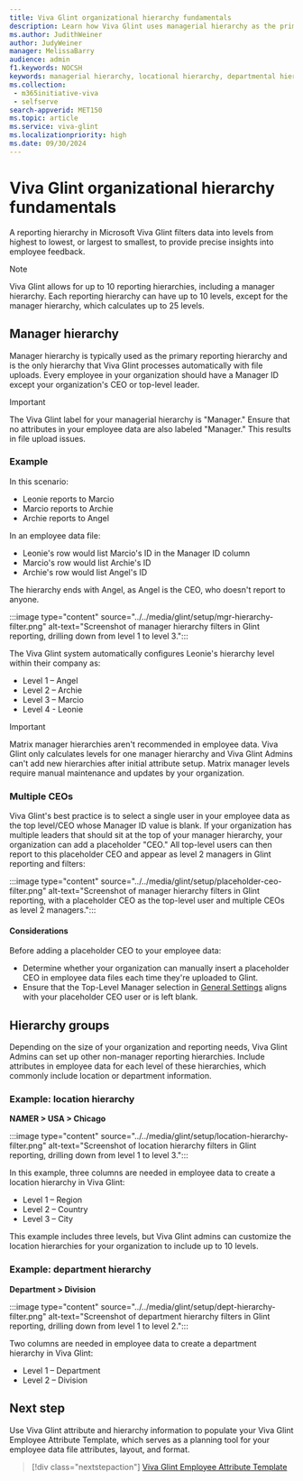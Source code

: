 ```yaml
---
title: Viva Glint organizational hierarchy fundamentals
description: Learn how Viva Glint uses managerial hierarchy as the primary hierarchy ranking and processes the levels automatically, with a capacity of up to 10 levels.
ms.author: JudithWeiner
author: JudyWeiner
manager: MelissaBarry
audience: admin
f1.keywords: NOCSH
keywords: managerial hierarchy, locational hierarchy, departmental hierarchy, matrix hierarchies
ms.collection: 
 - m365initiative-viva
 - selfserve
search-appverid: MET150
ms.topic: article
ms.service: viva-glint
ms.localizationpriority: high
ms.date: 09/30/2024
---
```


# Viva Glint organizational hierarchy fundamentals

A reporting hierarchy in Microsoft Viva Glint filters data into levels from highest to lowest, or largest to smallest, to provide precise insights into employee feedback. 

> [!NOTE]
> Viva Glint allows for up to 10 reporting hierarchies, including a manager hierarchy. Each reporting hierarchy can have up to 10 levels, except for the manager hierarchy, which calculates up to 25 levels.

## Manager hierarchy

Manager hierarchy is typically used as the primary reporting hierarchy and is the only hierarchy that Viva Glint processes automatically with file uploads. Every employee in your organization should have a Manager ID except your organization's CEO or top-level leader.

> [!IMPORTANT]
> The Viva Glint label for your managerial hierarchy is "Manager." Ensure that no attributes in your employee data are also labeled "Manager." This results in file upload issues.

### Example

In this scenario:
  - Leonie reports to Marcio
  - Marcio reports to Archie
  - Archie reports to Angel

In an employee data file:
  - Leonie's row would list Marcio's ID in the Manager ID column 
  - Marcio's row would list Archie's ID
  - Archie's row would list Angel's ID
 
 The hierarchy ends with Angel, as Angel is the CEO, who doesn't report to anyone.

:::image type="content" source="../../media/glint/setup/mgr-hierarchy-filter.png" alt-text="Screenshot of manager hierarchy filters in Glint reporting, drilling down from level 1 to level 3.":::

The Viva Glint system automatically configures Leonie's hierarchy level within their company as:

- Level 1 – Angel
- Level 2 – Archie
- Level 3 – Marcio
- Level 4 - Leonie

> [!IMPORTANT]
> Matrix manager hierarchies aren't recommended in employee data. Viva Glint only calculates levels for one manager hierarchy and Viva Glint Admins can't add new hierarchies after initial attribute setup. Matrix manager levels require manual maintenance and updates by your organization.

### Multiple CEOs

Viva Glint's best practice is to select a single user in your employee data as the top level/CEO whose Manager ID value is blank. If your organization has multiple leaders that should sit at the top of your manager hierarchy, your organization can add a placeholder "CEO." All top-level users can then report to this placeholder CEO and appear as level 2 managers in Glint reporting and filters:

:::image type="content" source="../../media/glint/setup/placeholder-ceo-filter.png" alt-text="Screenshot of manager hierarchy filters in Glint reporting, with a placeholder CEO as the top-level user and multiple CEOs as level 2 managers.":::

#### Considerations

Before adding a placeholder CEO to your employee data:

- Determine whether your organization can manually insert a placeholder CEO in employee data files each time they're uploaded to Glint.
- Ensure that the Top-Level Manager selection in [General Settings](manage-general-settings.md) aligns with your placeholder CEO user or is left blank.

## Hierarchy groups

Depending on the size of your organization and reporting needs, Viva Glint Admins can set up other non-manager reporting hierarchies. Include attributes in employee data for each level of these hierarchies, which commonly include location or department information.

### Example: location hierarchy

**NAMER > USA > Chicago**

:::image type="content" source="../../media/glint/setup/location-hierarchy-filter.png" alt-text="Screenshot of location hierarchy filters in Glint reporting, drilling down from level 1 to level 3.":::

In this example, three columns are needed in employee data to create a location hierarchy in Viva Glint:

- Level 1 – Region
- Level 2 – Country
- Level 3 – City

This example includes three levels, but Viva Glint admins can customize the location hierarchies for your organization to include up to 10 levels.

### Example: department hierarchy

**Department > Division**

:::image type="content" source="../../media/glint/setup/dept-hierarchy-filter.png" alt-text="Screenshot of department hierarchy filters in Glint reporting, drilling down from level 1 to level 2.":::

Two columns are needed in employee data to create a department hierarchy in Viva Glint:

- Level 1 – Department
- Level 2 – Division

## Next step
Use Viva Glint attribute and hierarchy information to populate your Viva Glint Employee Attribute Template, which serves as a planning tool for your employee data file attributes, layout, and format.

> [!div class="nextstepaction"]
> [Viva Glint Employee Attribute Template](create-employee-attribute-template.md)
